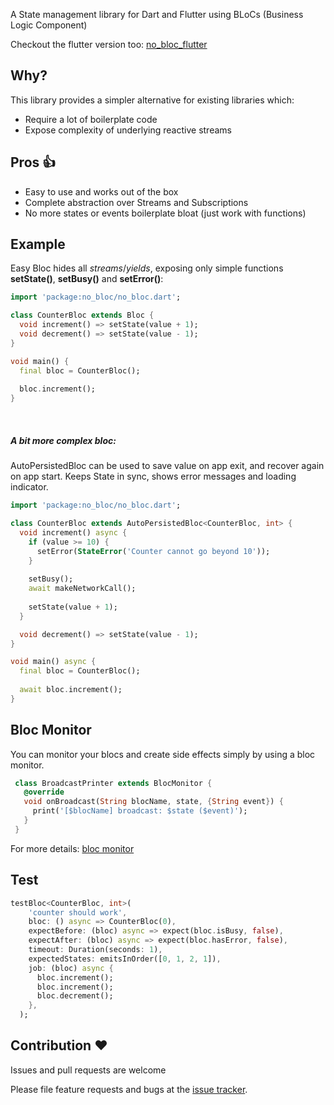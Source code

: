 A State management library for Dart and Flutter using BLoCs (Business Logic Component)

Checkout the flutter version too: [no_bloc_flutter](https://pub.dev/packages/no_bloc_flutter)

## Why?
This library provides a simpler alternative for existing libraries which: 
- Require a lot of boilerplate code
- Expose complexity of underlying reactive streams

## Pros 👍
- Easy to use and works out of the box
- Complete abstraction over Streams and Subscriptions
- No more states or events boilerplate bloat (just work with functions)

## Example
Easy Bloc hides all *streams*/*yields*, exposing only simple functions **setState()**, **setBusy()** and **setError()**:

```dart
import 'package:no_bloc/no_bloc.dart';

class CounterBloc extends Bloc {
  void increment() => setState(value + 1);
  void decrement() => setState(value - 1);
}

void main() {
  final bloc = CounterBloc();
  
  bloc.increment();
}
```

&nbsp; 

##### A bit more complex bloc:
AutoPersistedBloc can be used to save value on app exit, and recover again on app start. Keeps State in sync, shows error messages and  loading indicator.

```dart
import 'package:no_bloc/no_bloc.dart';

class CounterBloc extends AutoPersistedBloc<CounterBloc, int> {
  void increment() async {
    if (value >= 10) {
      setError(StateError('Counter cannot go beyond 10'));
    }
    
    setBusy();
    await makeNetworkCall();
    
    setState(value + 1);
  }

  void decrement() => setState(value - 1);
}

void main() async {
  final bloc = CounterBloc();
  
  await bloc.increment();
}
```
## Bloc Monitor
You can monitor your blocs and create side effects simply by using a bloc monitor.
```dart
 class BroadcastPrinter extends BlocMonitor {
   @override
   void onBroadcast(String blocName, state, {String event}) {
     print('[$blocName] broadcast: $state ($event)');
   }
 }
```

For more details: [bloc monitor](https://pub.dev/documentation/no_bloc/latest/no_bloc/BlocMonitor-class.html)

## Test
```dart
testBloc<CounterBloc, int>(
    'counter should work',
    bloc: () async => CounterBloc(0),
    expectBefore: (bloc) async => expect(bloc.isBusy, false),
    expectAfter: (bloc) async => expect(bloc.hasError, false),
    timeout: Duration(seconds: 1),
    expectedStates: emitsInOrder([0, 1, 2, 1]),
    job: (bloc) async {
      bloc.increment();
      bloc.increment();
      bloc.decrement();
    },
  );
```

## Contribution ❤
Issues and pull requests are welcome

Please file feature requests and bugs at the [issue tracker][tracker].

[tracker]: https://github.com/MohiuddinM/no_bloc
